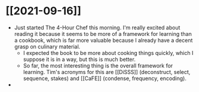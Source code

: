 # [[2021-09-16]]

- Just started The 4-Hour Chef this morning. I'm really excited about reading it because it seems to be more of a framework for learning than a cookbook, which is far more valuable because I already have a decent grasp on culinary material.
	- I expected the book to be more about cooking things quickly, which I suppose it is in a way, but this is much better.
	- So far, the most interesting thing is the overall framework for learning. Tim's acronyms for this are [[DiSSS]] (deconstruct, select, sequence, stakes) and [[CaFE]] (condense, frequency, encoding).
- 